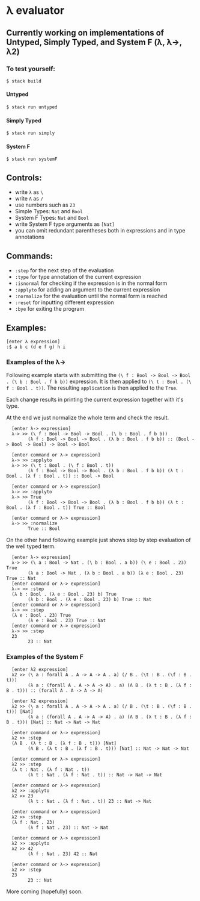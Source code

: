 # λ evaluator

## Currently working on implementations of Untyped, Simply Typed, and System F (λ, λ->, λ2)

### To test yourself:

```
$ stack build
```

#### Untyped
```
$ stack run untyped
```

#### Simply Typed
```
$ stack run simply
```

#### System F
```
$ stack run systemF
```

## Controls:
- write `λ` as `\`
- write `Λ` as `/`
- use numbers such as `23`
- Simple Types: `Nat` and `Bool`
- System F Types: `Nat` and `Bool`
- write System F type arguments as `[Nat]`
- you can omit redundant parentheses both in expressions and in type annotations

## Commands:
- `:step` for the next step of the evaluation
- `:type` for type annotation of the current expression
- `:isnormal` for checking if the expression is in the normal form
- `:applyto` for adding an argument to the current expression
- `:normalize` for the evaluation until the normal form is reached
- `:reset` for inputting different expression
- `:bye` for exiting the program

## Examples:

```
[enter λ expression]
:$ a b c (d e f g) h i
```


### Examples of the λ->

Following example starts with submitting the `(\ f : Bool -> Bool -> Bool . (\ b : Bool . f b b))` expression.
It is then applied to `(\ t : Bool . (\ f : Bool . t))`.
The resulting `application` is then applied to the `True`.

Each change results in printing the current expression together with it's type.

At the end we just normalize the whole term and check the result.

```
  [enter λ-> expression]
  λ-> >> (\ f : Bool -> Bool -> Bool . (\ b : Bool . f b b))
        (λ f : Bool -> Bool -> Bool . (λ b : Bool . f b b)) :: (Bool -> Bool -> Bool) -> Bool -> Bool
  
  [enter command or λ-> expression]
  λ-> >> :applyto
  λ-> >> (\ t : Bool . (\ f : Bool . t))
        (λ f : Bool -> Bool -> Bool . (λ b : Bool . f b b)) (λ t : Bool . (λ f : Bool . t)) :: Bool -> Bool
  
  [enter command or λ-> expression]
  λ-> >> :applyto
  λ-> >> True
        (λ f : Bool -> Bool -> Bool . (λ b : Bool . f b b)) (λ t : Bool . (λ f : Bool . t)) True :: Bool
  
  [enter command or λ-> expression]
  λ-> >> :normalize
        True :: Bool
```


On the other hand following example just shows step by step evaluation of the well typed term.

```
  [enter λ-> expression]
  λ-> >> (\ a : Bool -> Nat . (\ b : Bool . a b)) (\ e : Bool . 23) True
        (λ a : Bool -> Nat . (λ b : Bool . a b)) (λ e : Bool . 23) True :: Nat
  [enter command or λ-> expression]
  λ-> >> :step
  (λ b : Bool . (λ e : Bool . 23) b) True
        (λ b : Bool . (λ e : Bool . 23) b) True :: Nat
  [enter command or λ-> expression]
  λ-> >> :step
  (λ e : Bool . 23) True
        (λ e : Bool . 23) True :: Nat
  [enter command or λ-> expression]
  λ-> >> :step
  23
        23 :: Nat
```

### Examples of the System F

```
  [enter λ2 expression]
  λ2 >> (\ a : forall A . A -> A -> A . a) (/ B . (\t : B . (\f : B . t)))
        (λ a : (forall A . A -> A -> A) . a) (Λ B . (λ t : B . (λ f : B . t))) :: (forall A . A -> A -> A)
```

```
  [enter λ2 expression]
  λ2 >> (\ a : forall A . A -> A -> A . a) (/ B . (\t : B . (\f : B . t))) [Nat]
        (λ a : (forall A . A -> A -> A) . a) (Λ B . (λ t : B . (λ f : B . t))) [Nat] :: Nat -> Nat -> Nat
  
  [enter command or λ-> expression]
  λ2 >> :step
  (Λ B . (λ t : B . (λ f : B . t))) [Nat]
        (Λ B . (λ t : B . (λ f : B . t))) [Nat] :: Nat -> Nat -> Nat
  
  [enter command or λ-> expression]
  λ2 >> :step
  (λ t : Nat . (λ f : Nat . t))
        (λ t : Nat . (λ f : Nat . t)) :: Nat -> Nat -> Nat
  
  [enter command or λ-> expression]
  λ2 >> :applyto
  λ2 >> 23
        (λ t : Nat . (λ f : Nat . t)) 23 :: Nat -> Nat
  
  [enter command or λ-> expression]
  λ2 >> :step
  (λ f : Nat . 23)
        (λ f : Nat . 23) :: Nat -> Nat
  
  [enter command or λ-> expression]
  λ2 >> :applyto
  λ2 >> 42
        (λ f : Nat . 23) 42 :: Nat
  
  [enter command or λ-> expression]
  λ2 >> :step
  23
        23 :: Nat
```

<!--

```
[enter λ expression]
:$ (λ f . (λ x . (f (x x))) (λ x . (f (x x)))) (λ f . (λ n . ((λ n . n (λ x . (λ t . (λ f . f))) (λ t . (λ f . t))) n (λ s . (λ z . s z)) ((λ x . (λ y . (λ s . (x (y s))))) n (f ((λ m . (λ n . n (λ x . (λ s . (λ z . x (λ f . (λ g . (g (f s)))) (λ g . z) (λ u . u)))) m)) n (λ s . (λ z . s z)))))))) (λ s . (λ z . (s (s (s (s (s (s z))))))))
[command or expression]:$ :normalize
:$ (λ s . (λ z . (s (s (s (s (s (s (s (s (s (s (s (s (s (s (s (s (s (s (s (s (s (s (s (s (s (s (s (s (s (s (s (s (s (s (s (s (s (s (s (s (s (s (s (s (s (s (s (s (s (s (s (s (s (s (s (s (s (s (s (s (s (s (s (s (s (s (s (s (s (s (s (s (s (s (s (s (s (s (s (s (s (s (s (s (s (s (s (s (s (s (s (s (s (s (s (s (s (s (s (s (s (s (s (s (s (s (s (s (s (s (s (s (s (s (s (s (s (s (s (s (s (s (s (s (s (s (s (s (s (s (s (s (s (s (s (s (s (s (s (s (s (s (s (s (s (s (s (s (s (s (s (s (s (s (s (s (s (s (s (s (s (s (s (s (s (s (s (s (s (s (s (s (s (s (s (s (s (s (s (s (s (s (s (s (s (s (s (s (s (s (s (s (s (s (s (s (s (s (s (s (s (s (s (s (s (s (s (s (s (s (s (s (s (s (s (s (s (s (s (s (s (s (s (s (s (s (s (s (s (s (s (s (s (s (s (s (s (s (s (s (s (s (s (s (s (s (s (s (s (s (s (s (s (s (s (s (s (s (s (s (s (s (s (s (s (s (s (s (s (s (s (s (s (s (s (s (s (s (s (s (s (s (s (s (s (s (s (s (s (s (s (s (s (s (s (s (s (s (s (s (s (s (s (s (s (s (s (s (s (s (s (s (s (s (s (s (s (s (s (s (s (s (s (s (s (s (s (s (s (s (s (s (s (s (s (s (s (s (s (s (s (s (s (s (s (s (s (s (s (s (s (s (s (s (s (s (s (s (s (s (s (s (s (s (s (s (s (s (s (s (s (s (s (s (s (s (s (s (s (s (s (s (s (s (s (s (s (s (s (s (s (s (s (s (s (s (s (s (s (s (s (s (s (s (s (s (s (s (s (s (s (s (s (s (s (s (s (s (s (s (s (s (s (s (s (s (s (s (s (s (s (s (s (s (s (s (s (s (s (s (s (s (s (s (s (s (s (s (s (s (s (s (s (s (s (s (s (s (s (s (s (s (s (s (s (s (s (s (s (s (s (s (s (s (s (s (s (s (s (s (s (s (s (s (s (s (s (s (s (s (s (s (s (s (s (s (s (s (s (s (s (s (s (s (s (s (s (s (s (s (s (s (s (s (s (s (s (s (s (s (s (s (s (s (s (s (s (s (s (s (s (s (s (s (s (s (s (s (s (s (s (s (s (s (s (s (s (s (s (s (s (s (s (s (s (s (s (s (s (s (s (s (s (s (s (s (s (s (s (s (s (s (s (s (s (s (s (s (s (s (s (s (s (s (s (s (s (s (s (s (s (s (s (s (s (s (s (s (s (s (s (s (s (s (s (s (s (s (s (s (s (s (s (s (s (s (s (s (s (s (s (s (s (s (s (s (s (s (s (s (s (s (s (s (s (s (s (s (s (s (s (s (s (s (s (s (s (s (s (s (s (s (s (s (s (s (s (s (s (s (s (s (s (s (s (s (s (s (s (s (s (s (s (s (s (s (s (s (s (s (s (s (s (s (s (s (s (s (s (s (s (s (s (s (s (s (s (s (s (s (s (s (s (s (s (s (s (s (s (s (s (s (s (s (s (s (s (s (s (s z))))))))))))))))))))))))))))))))))))))))))))))))))))))))))))))))))))))))))))))))))))))))))))))))))))))))))))))))))))))))))))))))))))))))))))))))))))))))))))))))))))))))))))))))))))))))))))))))))))))))))))))))))))))))))))))))))))))))))))))))))))))))))))))))))))))))))))))))))))))))))))))))))))))))))))))))))))))))))))))))))))))))))))))))))))))))))))))))))))))))))))))))))))))))))))))))))))))))))))))))))))))))))))))))))))))))))))))))))))))))))))))))))))))))))))))))))))))))))))))))))))))))))))))))))))))))))))))))))))))))))))))))))))))))))))))))))))))))))))))))))))))))))))))))))))))))))))))))))))))))))))))))))))))))))))))))))))))))))))))))))))))))))))))))))))))))))))))))))))))))))))))))))))))))))))))))))))))))))))))))))
```
-->

More coming (hopefully) soon.